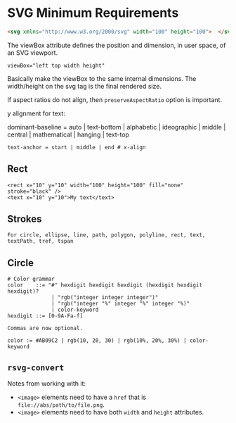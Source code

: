 # SVG Minimum Requirements

```html
<svg xmlns="http://www.w3.org/2000/svg" width="100" height="100">  </svg>
```

The viewBox attribute defines the position and dimension, in user space, of an SVG viewport.

```
viewBox="left top width height"
```

Basically make the viewBox to the same internal dimensions. The width/height on the svg tag is the final rendered size.

If aspect ratios do not align, then `preserveAspectRatio` option is important.

y alignment for text:

dominant-baseline = auto | text-bottom | alphabetic | ideographic | middle | central | mathematical | hanging | text-top

```
text-anchor = start | middle | end # x-align
```


## Rect

```
<rect x="10" y="10" width="100" height="100" fill="none" stroke="black" />
<text x="10" y="10">My text</text>
```

## Strokes

```
For circle, ellipse, line, path, polygon, polyline, rect, text, textPath, tref, tspan
```

## Circle




```
# Color grammar
color    ::= "#" hexdigit hexdigit hexdigit (hexdigit hexdigit hexdigit)?
              | "rgb("integer integer integer")"
              | "rgb("integer "%" integer "%" integer "%)"
              | color-keyword
hexdigit ::= [0-9A-Fa-f]

Commas are now optional.

color := #AB09C2 | rgb(10, 20, 30) | rgb(10%, 20%, 30%) | color-keyword
```

## `rsvg-convert`

Notes from working with it:

- `<image>` elements need to have a `href` that is `file://abs/path/to/file.png`.
- `<image>` elements need to have both `width` and `height` attributes.
